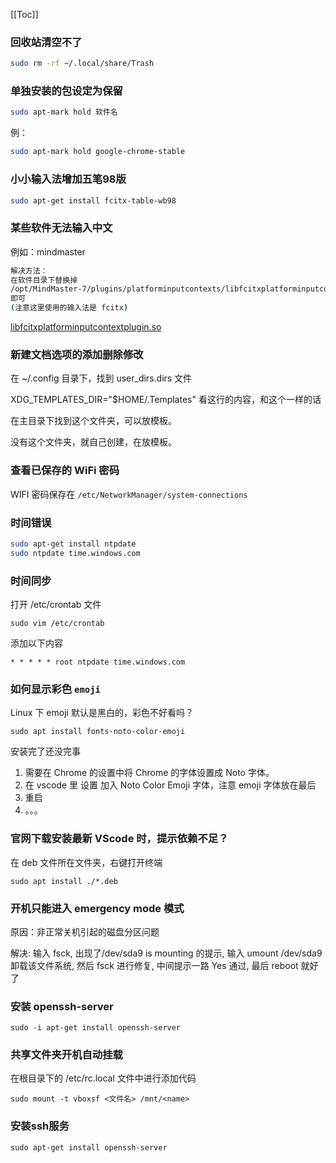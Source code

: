 [[Toc]]

### 回收站清空不了

```bash
sudo rm -rf ~/.local/share/Trash
```

### 单独安装的包设定为保留

```bash
sudo apt-mark hold 软件名
```

例：

```bash
sudo apt-mark hold google-chrome-stable  
```

### 小小输入法增加五笔98版

```bash
sudo apt-get install fcitx-table-wb98
```

### 某些软件无法输入中文

例如：mindmaster

```bash
解决方法：
在软件目录下替换掉  
/opt/MindMaster-7/plugins/platforminputcontexts/libfcitxplatforminputcontextplugin.so  
即可  
(注意这里使用的输入法是 fcitx)
```

[libfcitxplatforminputcontextplugin.so](https://mega.nz/#!VLIgxCLT!xPqZj4qQl0GCtS3aGVohRBm2jRJ05M_PfnM1BvKx2VI)

### 新建文档选项的添加删除修改

在 ~/.config 目录下，找到 user_dirs.dirs 文件

XDG_TEMPLATES_DIR="$HOME/.Templates" 看这行的内容，和这个一样的话

在主目录下找到这个文件夹，可以放模板。

没有这个文件夹，就自己创建，在放模板。

### 查看已保存的 WiFi 密码

WIFI 密码保存在 `/etc/NetworkManager/system-connections`

### 时间错误

```bash
sudo apt-get install ntpdate
sudo ntpdate time.windows.com
```

### 时间同步

打开 /etc/crontab 文件

```
sudo vim /etc/crontab
```

添加以下内容

```
* * * * * root ntpdate time.windows.com
```

### 如何显示彩色 `emoji`

Linux 下 emoji 默认是黑白的，彩色不好看吗？

```
sudo apt install fonts-noto-color-emoji
```
安装完了还没完事
1. 需要在 Chrome 的设置中将 Chrome 的字体设置成 Noto 字体。
2. 在 vscode 里 设置 加入 Noto Color Emoji 字体，注意 emoji 字体放在最后
3. 重启
4. 。。。

### 官网下载安装最新 VScode 时，提示依赖不足？

在 deb 文件所在文件夹，右键打开终端

```
sudo apt install ./*.deb
```

### 开机只能进入 emergency mode 模式

原因：非正常关机引起的磁盘分区问题

解决: 输入 fsck, 出现了/dev/sda9 is mounting 的提示, 输入 umount /dev/sda9 卸载该文件系统, 然后 fsck 进行修复, 中间提示一路 Yes 通过, 最后 reboot 就好了

### 安装 openssh-server

```
sudo -i apt-get install openssh-server
```

### 共享文件夹开机自动挂载

在根目录下的 /etc/rc.local 文件中进行添加代码

```
sudo mount -t vboxsf <文件名> /mnt/<name>
```

### 安装ssh服务

```
sudo apt-get install openssh-server
```
